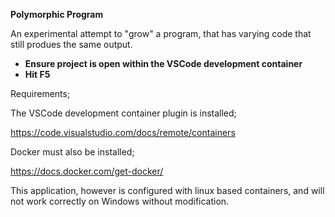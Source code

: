 <b>Polymorphic Program</b>

An experimental attempt to "grow" a program, that has varying code that still produes the same output.

<ul>
<li><b>Ensure project is open within the VSCode development container</b></li>
<li><b>Hit F5</b></li>
</ul>

Requirements;

The VSCode development container plugin is installed;

https://code.visualstudio.com/docs/remote/containers

Docker must also be installed;

https://docs.docker.com/get-docker/

This application, however is configured with linux based containers, and will not work correctly on Windows without modification.
